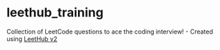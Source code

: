 # leethub_training
Collection of LeetCode questions to ace the coding interview! - Created using [LeetHub v2](https://github.com/arunbhardwaj/LeetHub-2.0)
